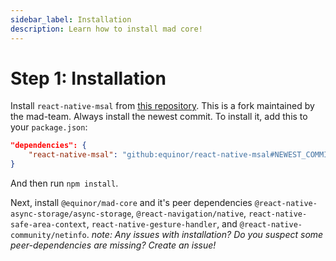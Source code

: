 ```yaml
---
sidebar_label: Installation
description: Learn how to install mad core!
---
```


# Step 1: Installation

Install `react-native-msal` from [this repository](https://github.com/equinor/react-native-msal/).
This is a fork maintained by the mad-team. Always install the newest commit. To install it, add this
to your `package.json`:

```json
"dependencies": {
    "react-native-msal": "github:equinor/react-native-msal#NEWEST_COMMIT_HASH_HERE",
}
```

And then run `npm install`.

Next, install `@equinor/mad-core` and it's peer dependencies
`@react-native-async-storage/async-storage`, `@react-navigation/native`,
`react-native-safe-area-context`, `react-native-gesture-handler`, and `@react-native-community/netinfo`. _note: Any issues with
installation? Do you suspect some peer-dependencies are missing? Create an issue!_
